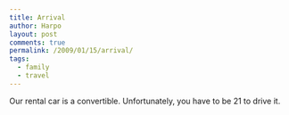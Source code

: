 ```yaml
---
title: Arrival
author: Harpo
layout: post
comments: true
permalink: /2009/01/15/arrival/
tags:
  - family
  - travel
---
```

Our rental car is a convertible. Unfortunately, you have to be 21 to drive it.